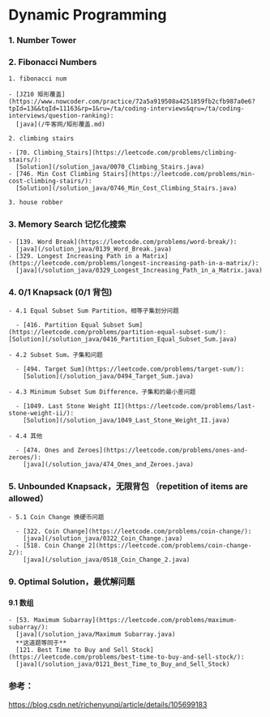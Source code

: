 # Dynamic Programming

### 1. Number Tower

### 2. Fibonacci Numbers

    1. fibonacci num

    - [JZ10 矩形覆盖](https://www.nowcoder.com/practice/72a5a919508a4251859fb2cfb987a0e6?tpId=13&&tqId=11163&rp=1&ru=/ta/coding-interviews&qru=/ta/coding-interviews/question-ranking):
      [java](/牛客网/矩形覆盖.md)

    2. climbing stairs

    - [70. Climbing_Stairs](https://leetcode.com/problems/climbing-stairs/):
      [Solution](/solution_java/0070_Climbing_Stairs.java)
    - [746. Min Cost Climbing Stairs](https://leetcode.com/problems/min-cost-climbing-stairs/):
      [Solution](/solution_java/0746_Min_Cost_Climbing_Stairs.java)

    3. house robber

### 3. Memory Search 记忆化搜索

    - [139. Word Break](https://leetcode.com/problems/word-break/):
      [java](/solution_java/0139_Word_Break.java)
    - [329. Longest Increasing Path in a Matrix](https://leetcode.com/problems/longest-increasing-path-in-a-matrix/):
      [java](/solution_java/0329_Longest_Increasing_Path_in_a_Matrix.java)

### 4. 0/1 Knapsack (0/1 背包)

    - 4.1 Equal Subset Sum Partition，相等子集划分问题

      - [416. Partition Equal Subset Sum](https://leetcode.com/problems/partition-equal-subset-sum/): [Solution](/solution_java/0416_Partition_Equal_Subset_Sum.java)

    - 4.2 Subset Sum，子集和问题

      - [494. Target Sum](https://leetcode.com/problems/target-sum/):
        [Solution](/solution_java/0494_Target_Sum.java)

    - 4.3 Minimum Subset Sum Difference，子集和的最小差问题

      - [1049. Last Stone Weight II](https://leetcode.com/problems/last-stone-weight-ii/):
        [Solution](/solution_java/1049_Last_Stone_Weight_II.java)

    - 4.4 其他

      - [474. Ones and Zeroes](https://leetcode.com/problems/ones-and-zeroes/):
        [java](/solution_java/474_Ones_and_Zeroes.java)

### 5. Unbounded Knapsack，无限背包 （repetition of items are allowed）

    - 5.1 Coin Change 换硬币问题

      - [322. Coin Change](https://leetcode.com/problems/coin-change/):
        [java](/solution_java/0322_Coin_Change.java)
      - [518. Coin Change 2](https://leetcode.com/problems/coin-change-2/):
        [java](/solution_java/0518_Coin_Change_2.java)

### 9. Optimal Solution，最优解问题

#### 9.1 数组

    - [53. Maximum Subarray](https://leetcode.com/problems/maximum-subarray/):
      [java](/solution_java/Maximum Subarray.java)
      **这道题等同于**
      [121. Best Time to Buy and Sell Stock](https://leetcode.com/problems/best-time-to-buy-and-sell-stock/):
      [java](/solution_java/0121_Best_Time_to_Buy_and_Sell_Stock)

### 参考：

https://blog.csdn.net/richenyunqi/article/details/105699183
